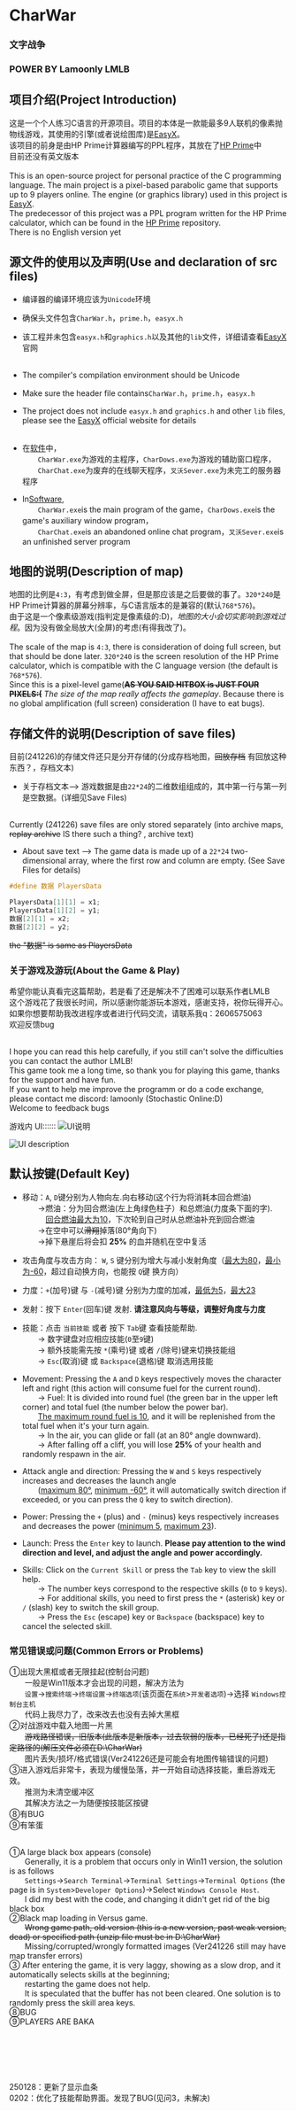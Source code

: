 # CharWar
### 文字战争


### POWER BY Lamoonly LMLB

项目介绍(Project Introduction)
---
这是一个个人练习C语言的开源项目。项目的本体是一款能最多9人联机的像素抛物线游戏，其使用的引擎(或者说绘图库)是[EasyX](https://easyx.cn/)。<br>
该项目的前身是由HP Prime计算器编写的PPL程序，其放在了[HP Prime](https://github.com/LMLBLMY/CharWar/tree/fd179399fb930c36b586a86d56f957d81ff08a70/HP)中<br>
目前还没有英文版本<br><br>
This is an open-source project for personal practice of the C programming language. The main project is a pixel-based parabolic game that supports up to 9 players online. The engine (or graphics library) used in this project is [EasyX](https://easyx.cn/).<br>
The predecessor of this project was a PPL program written for the HP Prime calculator, which can be found in the [HP Prime](https://github.com/LMLBLMY/CharWar/tree/fd179399fb930c36b586a86d56f957d81ff08a70/HP) repository.<br>
There is no English version yet<br>

源文件的使用以及声明(Use and declaration of src files)
---
* 编译器的编译环境应该为`Unicode`环境
* 确保头文件包含`CharWar.h`，`prime.h`，`easyx.h`
* 该工程并未包含`easyx.h`和`graphics.h`以及其他的`lib`文件，详细请查看[EasyX](https://easyx.cn/)官网<br><br>

* The compiler's compilation environment should be Unicode
* Make sure the header file contains`CharWar.h`，`prime.h`，`easyx.h`
* The project does not include `easyx.h` and `graphics.h` and other `lib` files, please see the [EasyX](https://easyx.cn/) official website for details<br><br>

* 在[软件](https://github.com/LMLBLMY/CharWar/tree/master/Software(%E8%BD%AF%E4%BB%B6))中，<br>
  `CharWar.exe`为游戏的主程序，`CharDows.exe`为游戏的辅助窗口程序，<br>
  `CharChat.exe`为废弃的在线聊天程序，`叉沃Sever.exe`为未完工的服务器程序<br>
* In[Software](https://github.com/LMLBLMY/CharWar/tree/master/Software(%E8%BD%AF%E4%BB%B6)),<br>
  `CharWar.exe`is the main program of the game，`CharDows.exe`is the game's auxiliary window program，<br>
  `CharChat.exe`is an abandoned online chat program，`叉沃Sever.exe`is an unfinished server program<br>

地图的说明(Description of map)
---
地图的比例是`4:3`，有考虑到做全屏，但是那应该是之后要做的事了。`320*240`是HP Prime计算器的屏幕分辨率，与C语言版本的是兼容的(默认`768*576`)。<br>
由于这是一个像素级游戏(指判定是像素级的:D)，*地图的大小会切实影响到游戏过程*。因为没有做全局放大(全屏)的考虑(有得我改了)。<br><br>
The scale of the map is `4:3`, there is consideration of doing full screen, but that should be done later. `320*240` is the screen resolution of the HP Prime calculator, which is compatible with the C language version (the default is `768*576`). <br>
Since this is a pixel-level game(~~__AS YOU SAID HITBOX is JUST FOUR PIXELS:(__~~ *The size of the map really affects the gameplay*. Because there is no global amplification (full screen) consideration (I have to eat bugs).

存储文件的说明(Description of save files)
---
目前(241226)的存储文件还只是分开存储的(分成存档地图，~~回放存档~~ 有回放这种东西？，存档文本)
* 关于存档文本-->  游戏数据是由`22*24`的二维数组组成的，其中第一行与第一列是空数据。(详细见Save Files)<br><br>

Currently (241226) save files are only stored separately (into archive maps, ~~replay archive~~ IS there such a thing? , archive text)
* About save text --> The game data is made up of a `22*24` two-dimensional array, where the first row and column are empty. (See Save Files for details)
```c
#define 数据 PlayersData

PlayersData[1][1] = x1;
PlayersData[1][2] = y1;
数据[2][1] = x2;
数据[2][2] = y2;
```
~~the "数据" is same as PlayersData~~


### 关于游戏及游玩(About the Game & Play)
希望你能认真看完这篇帮助，若是看了还是解决不了困难可以联系作者LMLB<br>
这个游戏花了我很长时间，所以感谢你能游玩本游戏，感谢支持，祝你玩得开心。<br>
如果你想要帮助我改进程序或者进行代码交流，请联系我q：2606575063<br>
欢迎反馈bug<br><br>

I hope you can read this help carefully, if you still can't solve the difficulties you can contact the author LMLB!<br>
This game took me a long time, so thank you for playing this game, thanks for the support and have fun.<br>
If you want to help me improve the programm or do a code exchange, please contact me discord: lamoonly  (Stochastic Online:D)<br>
Welcome to feedback bugs<br>


游戏内 UI::::::
![UI说明](https://github.com/LMLBLMY/CharWar/blob/master/UI%20description(UI%20%E8%AF%B4%E6%98%8E)/UI%E8%AF%B4%E6%98%8E(C%E7%89%88).png)

![UI description](https://github.com/LMLBLMY/CharWar/blob/master/UI%20description(UI%20%E8%AF%B4%E6%98%8E)/UI%20description(Ver%20C).png)

默认按键(Default Key)
---

* 移动：`A`, `D`键分别为人物向左.向右移动(这个行为将消耗本回合燃油)<br>
  →燃油：分为回合燃油(左上角绿色柱子）和总燃油(力度条下面的字).<br>
   <ins>回合燃油最大为10</ins>，下次轮到自己时从总燃油补充到回合燃油<br>
  →在空中可以~~滑翔~~掉落(80°角向下)<br>
  →掉下悬崖后将会扣 **25%** 的血并随机在空中复活<br>
* 攻击角度与攻击方向： `W`, `S` 键分别为增大与减小发射角度（<ins>最大为80</ins>，<ins>最小为-60</ins>，超过自动换方向，也能按  `Q`键  换方向）<br>
* 力度：`+`(加号)键  与  `-`(减号)键  分别为力度的加减，<ins>最低为5</ins>，<ins>最大23</ins><br>
* 发射：按下  `Enter`(回车)键  发射. **请注意风向与等级，调整好角度与力度** <br>
* 技能：点击  `当前技能` 或者 按下 `Tab`键 查看技能帮助. <br>
  → 数字键盘对应相应技能(`0`至`9`键)<br>
  → 额外技能需先按  `*`(乘号)键 或者 `/`(除号)键来切换技能组<br>
  → `Esc`(取消)键 或 `Backspace`(退格)键  取消选用技能<br>

* Movement: Pressing the `A` and `D` keys respectively moves the character left and right (this action will consume fuel for the current round). <br>
  → Fuel: It is divided into round fuel (the green bar in the upper left corner) and total fuel (the number below the power bar).<br>
  <ins>The maximum round fuel is 10</ins>, and it will be replenished from the total fuel when it's your turn again. <br>
  → In the air, you can glide or fall (at an 80° angle downward).<br>
  → After falling off a cliff, you will lose **25%** of your health and randomly respawn in the air.<br>
* Attack angle and direction: Pressing the `W` and `S` keys respectively increases and decreases the launch angle<br>
  (<ins>maximum 80°</ins>, <ins>minimum -60°</ins>, it will automatically switch direction if exceeded, or you can press the `Q` key to switch direction).<br>
* Power: Pressing the `+` (plus) and `-` (minus) keys respectively increases and decreases the power (<ins>minimum 5</ins>, <ins>maximum 23</ins>).<br>
* Launch: Press the `Enter` key to launch. **Please pay attention to the wind direction and level, and adjust the angle and power accordingly.** <br>
* Skills: Click on the `Current Skill` or press the `Tab` key to view the skill help. <br>
  → The number keys correspond to the respective skills (`0` to `9` keys). <br>
  → For additional skills, you need to first press the `*` (asterisk) key or `/` (slash) key to switch the skill group.<br>
  → Press the `Esc` (escape) key or `Backspace` (backspace) key to cancel the selected skill.

### 常见错误或问题(Common Errors or Problems)
①出现大黑框或者无限挂起(控制台问题)<br>
  一般是Win11版本才会出现的问题，解决方法为<br>
  `设置`->`搜索终端`->`终端设置`->`终端选项`(该页面在`系统`>`开发者选项`)->选择 `Windows控制台主机`<br>
  代码上我尽力了，改来改去也没有去掉大黑框<br>
②对战游戏中载入地图一片黑<br>
  ~~游戏路径错误，旧版本(此版本是新版本，过去软弱的版本，已经死了)还是指定路径的(解压文件必须在D:\CharWar)~~<br>
  图片丢失/损坏/格式错误(Ver241226还是可能会有地图传输错误的问题)<br>
③进入游戏后非常卡，表现为缓慢坠落，并一开始自动选择技能，重启游戏无效。<br>
  推测为未清空缓冲区<br>
  其解决方法之一为随便按技能区按键<br>
⑧有BUG<br>
⑨有笨蛋<br><br>

①A large black box appears (console)<br>
  Generally, it is a problem that occurs only in Win11 version, the solution is as follows<br>
  `Settings`->`Search Terminal`->`Terminal Settings`->`Terminal Options` (the page is in `System`>`Developer Options`)->Select `Windows Console Host`.<br>
  I did my best with the code, and changing it didn't get rid of the big black box<br>
②Black map loading in Versus game.<br>
  ~~Wrong game path, old version (this is a new version, past weak version, dead) or specified path (unzip file must be in D:\CharWar)~~ <br>
  Missing/corrupted/wrongly formatted images (Ver241226 still may have map transfer errors)<br>
③ After entering the game, it is very laggy, showing as a slow drop, and it automatically selects skills at the beginning; <br>
  restarting the game does not help. <br>
  It is speculated that the buffer has not been cleared. One solution is to randomly press the skill area keys.<br>
⑧BUG<br>
⑨PLAYERS ARE BAKA<br>


<br><br><br><br><br>
250128：更新了显示血条<br>
0202：优化了技能帮助界面。发现了BUG(见问3，未解决)

